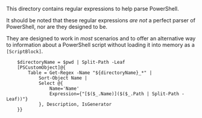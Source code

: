 This directory contains regular expressions to help parse PowerShell.

It should be noted that these regular expressions _are not_ a perfect parser of PowerShell, nor are they designed to be.

They are designed to work in _most_ scenarios and to offer an alternative way to information about a PowerShell script without loading it into memory as a ```[ScriptBlock]```.

~~~PipeScript{
    $directoryName = $pwd | Split-Path -Leaf 
    [PSCustomObject]@{
        Table = Get-Regex -Name "${directoryName}_*" |
            Sort-Object Name |
            Select @{
                Name='Name'
                Expression={"[$($_.Name)]($($_.Path | Split-Path -Leaf))"}
            }, Description, IsGenerator
    }}
~~~
